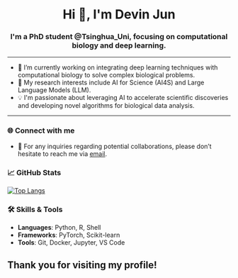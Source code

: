 <h1 align="center">Hi 👋, I'm Devin Jun</h1>
<h3 align="center">I'm a PhD student @Tsinghua_Uni, focusing on computational biology and deep learning.</h3>

---

- 🌱 I’m currently working on integrating deep learning techniques with computational biology to solve complex biological problems.
- 🔬 My research interests include AI for Science (AI4S) and Large Language Models (LLM).
- 💡 I'm passionate about leveraging AI to accelerate scientific discoveries and developing novel algorithms for biological data analysis.
---

### 🌐 Connect with me

- 📮 For any inquiries regarding potential collaborations, please don’t hesitate to reach me via [email](mailto:zhuj21@mails.tsinghua.edu.cn).

### 📈 GitHub Stats

[![Top Langs](https://github-readme-stats.vercel.app/api/top-langs/?username=devin-jun&layout=compact)](https://github.com/anuraghazra/github-readme-stats)

### 🛠️ Skills & Tools

- **Languages**: Python, R, Shell
- **Frameworks**: PyTorch, Scikit-learn
- **Tools**: Git, Docker, Jupyter, VS Code

## Thank you for visiting my profile!
